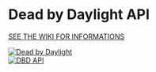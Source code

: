 # Dead by Daylight API

[SEE THE WIKI FOR INFORMATIONS](https://github.com/dearvoodoo/dbd/wiki)

[![Dead by Daylight](https://img.shields.io/badge/Dead%20by%20Daylight-4.0.2-red)](https://forum.deadbydaylight.com/en/discussion/130916/)  
[![DBD API](https://img.shields.io/badge/DBD%20API-1.1.1-blue)](https://bridge.buddyweb.fr/docs/dbd)
